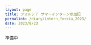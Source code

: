 ```yaml
---
layout: page
title: フォルシア サマーインターン参加記
permalink: /diary/intern_forcia_2023/
date: 2023/8/23
---
```


準備中
